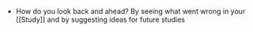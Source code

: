 - How do you look back and ahead?
	By seeing what went wrong in your [[Study]] and by suggesting ideas for future studies